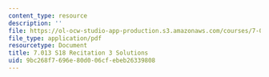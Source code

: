 ```yaml
---
content_type: resource
description: ''
file: https://ol-ocw-studio-app-production.s3.amazonaws.com/courses/7-013-introductory-biology-spring-2018/9bc268f7696e80d006cfebeb26339808_MIT7_013s18R3S.pdf
file_type: application/pdf
resourcetype: Document
title: 7.013 S18 Recitation 3 Solutions
uid: 9bc268f7-696e-80d0-06cf-ebeb26339808
---
```

